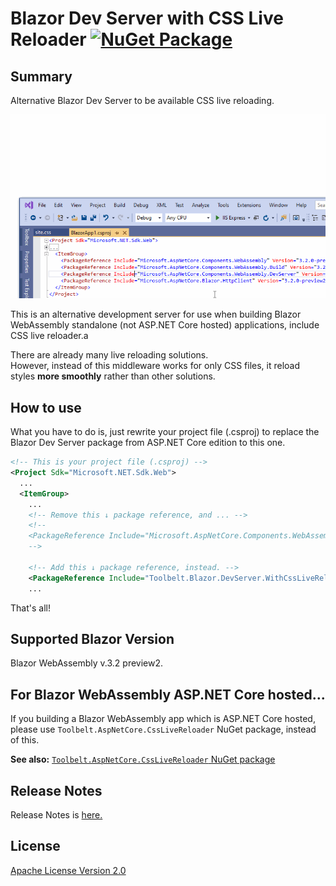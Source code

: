 # Blazor Dev Server with CSS Live Reloader [![NuGet Package](https://img.shields.io/nuget/v/Toolbelt.Blazor.DevServer.WithCssLiveReloader.svg)](https://www.nuget.org/packages/Toolbelt.Blazor.DevServer.WithCssLiveReloader/)

## Summary

Alternative Blazor Dev Server to be available CSS live reloading.

![fig.1](https://raw.githubusercontent.com/jsakamoto/Toolbelt.Blazor.DevServer.WithCssLiveReloader/master/.assets/fig1.gif)

This is an alternative development server for use when building Blazor WebAssembly standalone (not ASP.NET Core hosted) applications, include CSS live reloader.a

There are already many live reloading solutions.  
However, instead of this middleware works for only CSS files, it reload styles **more smoothly** rather than other solutions. 

## How to use

What you have to do is, just rewrite your project file (.csproj) to replace the Blazor Dev Server package from ASP.NET Core edition to this one.

```xml
<!-- This is your project file (.csproj) -->
<Project Sdk="Microsoft.NET.Sdk.Web">
  ...
  <ItemGroup>
    ...
    <!-- Remove this ↓ package reference, and ... -->
    <!--
    <PackageReference Include="Microsoft.AspNetCore.Components.WebAssembly.DevServer" Version="3.2.0-preview2.20160.5" PrivateAssets="all" />
    -->

    <!-- Add this ↓ package reference, instead. -->
    <PackageReference Include="Toolbelt.Blazor.DevServer.WithCssLiveReloader" Version="1.0.0" PrivateAssets="all" />
    ...
```

That's all!

## Supported Blazor Version

Blazor WebAssembly v.3.2 preview2.

## For Blazor WebAssembly ASP.NET Core hosted...

If you building a Blazor WebAssembly app which is ASP.NET Core hosted, please use `Toolbelt.AspNetCore.CssLiveReloader` NuGet package, instead of this.

**See also:** [`Toolbelt.AspNetCore.CssLiveReloader` NuGet package](https://www.nuget.org/packages/Toolbelt.AspNetCore.CssLiveReloader/)

## Release Notes

Release Notes is [here.](RELEASE-NOTES.txt)

## License

[Apache License Version 2.0](https://github.com/jsakamoto/Toolbelt.Blazor.DevServer.WithCssLiveReloader/blob/master/LICENSE.txt)

